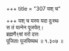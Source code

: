 +++
title = "307 यश् च"

+++
यश् च यस्य यदा दुःस्थः  
स तं यत्नेन पूजयेत्।  
ब्रह्मणै९षां वरो दत्तः  
पूजिताः पूजयिष्यथ  ॥ १.३०७ ॥